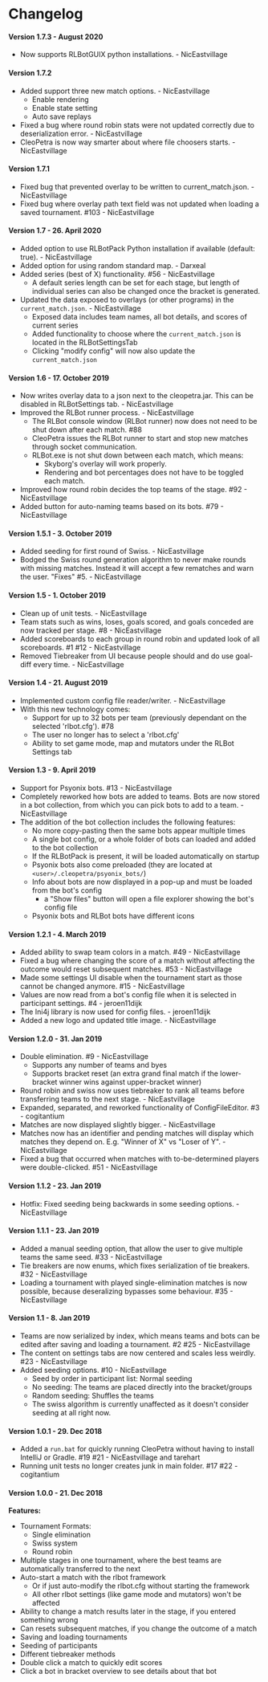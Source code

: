 # Changelog

#### Version 1.7.3 - August 2020
- Now supports RLBotGUIX python installations. - NicEastvillage

#### Version 1.7.2
- Added support three new match options. - NicEastvillage
    - Enable rendering
    - Enable state setting
    - Auto save replays
- Fixed a bug where round robin stats were not updated correctly due to deserialization error. - NicEastvillage
- CleoPetra is now way smarter about where file choosers starts. - NicEastvillage

#### Version 1.7.1
- Fixed bug that prevented overlay to be written to current_match.json. - NicEastvillage
- Fixed bug where overlay path text field was not updated when loading a saved tournament. #103 - NicEastvillage

#### Version 1.7 - 26. April 2020
- Added option to use RLBotPack Python installation if available (default: true). - NicEastvillage
- Added option for using random standard map. - Darxeal
- Added series (best of X) functionality. #56 - NicEastvillage
    - A default series length can be set for each stage, but length of individual series can also be changed once the bracket is generated.
- Updated the data exposed to overlays (or other programs) in the `current_match.json`. - NicEastvillage
    - Exposed data includes team names, all bot details, and scores of current series
    - Added functionality to choose where the `current_match.json` is located in the RLBotSettingsTab
    - Clicking "modify config" will now also update the `current_match.json`

#### Version 1.6 - 17. October 2019
- Now writes overlay data to a json next to the cleopetra.jar. This can be disabled in RLBotSettings tab. - NicEastvillage
- Improved the RLBot runner process. - NicEastvillage
    - The RLBot console window (RLBot runner) now does not need to be shut down after each match. #88
    - CleoPetra issues the RLBot runner to start and stop new matches through socket communication.
    - RLBot.exe is not shut down between each match, which means:
        - Skyborg's overlay will work properly.
        - Rendering and bot percentages does not have to be toggled each match.
- Improved how round robin decides the top teams of the stage. #92 - NicEastvillage
- Added button for auto-naming teams based on its bots. #79 - NicEastvillage

#### Version 1.5.1 - 3. October 2019
- Added seeding for first round of Swiss. - NicEastvillage
- Bodged the Swiss round generation algorithm to never make rounds with missing matches. Instead
  it will accept a few rematches and warn the user. "Fixes" #5. - NicEastvillage

#### Version 1.5 - 1. October 2019
- Clean up of unit tests. - NicEastvillage
- Team stats such as wins, loses, goals scored, and goals conceded are now tracked per stage. #8 - NicEastvillage
- Added scoreboards to each group in round robin and updated look of all scoreboards. #1 #12 - NicEastvillage
- Removed Tiebreaker from UI because people should and do use goal-diff every time. - NicEastvillage

#### Version 1.4 - 21. August 2019
- Implemented custom config file reader/writer. - NicEastvillage
- With this new technology comes:
    - Support for up to 32 bots per team (previously dependant on the selected 'rlbot.cfg'). #78
    - The user no longer has to select a 'rlbot.cfg'
    - Ability to set game mode, map and mutators under the RLBot Settings tab

#### Version 1.3 - 9. April 2019
- Support for Psyonix bots. #13 - NicEastvillage
- Completely reworked how bots are added to teams. Bots are now stored in a bot collection, from which you can pick bots to add to a team. - NicEastvillage
- The addition of the bot collection includes the following features:
    - No more copy-pasting then the same bots appear multiple times
    - A single bot config, or a whole folder of bots can loaded and added to the bot collection
    - If the RLBotPack is present, it will be loaded automatically on startup
    - Psyonix bots also come preloaded (they are located at `<user>/.cleopetra/psyonix_bots/`)
    - Info about bots are now displayed in a pop-up and must be loaded from the bot's config
        - a "Show files" button will open a file explorer showing the bot's config file
    - Psyonix bots and RLBot bots have different icons

#### Version 1.2.1 - 4. March 2019
- Added ability to swap team colors in a match. #49 - NicEastvillage
- Fixed a bug where changing the score of a match without affecting the outcome would reset subsequent matches. #53 - NicEastvillage
- Made some settings UI disable when the tournament start as those cannot be changed anymore. #15 - NicEastvillage
- Values are now read from a bot's config file when it is selected in participant settings. #4 - jeroen11dijk
- The Ini4j library is now used for config files. - jeroen11dijk
- Added a new logo and updated title image. - NicEastvillage

#### Version 1.2.0 - 31. Jan 2019
- Double elimination. #9 - NicEastvillage
    - Supports any number of teams and byes
    - Supports bracket reset (an extra grand final match if the lower-bracket winner wins against upper-bracket winner)
- Round robin and swiss now uses tiebreaker to rank all teams before transferring teams to the next stage. - NicEastvillage
- Expanded, separated, and reworked functionality of ConfigFileEditor. #3 - cogitantium
- Matches are now displayed slightly bigger. - NicEastvillage
- Matches now has an identifier and pending matches will display which matches they depend on. E.g. "Winner of X" vs "Loser of Y". - NicEastvillage
- Fixed a bug that occurred when matches with to-be-determined players were double-clicked. #51 - NicEastvillage

#### Version 1.1.2 - 23. Jan 2019
- Hotfix: Fixed seeding being backwards in some seeding options. - NicEastvillage

#### Version 1.1.1 - 23. Jan 2019
- Added a manual seeding option, that allow the user to give multiple teams the same seed. #33 - NicEastvillage
- Tie breakers are now enums, which fixes serialization of tie breakers. #32 - NicEastvillage
- Loading a tournament with played single-elimination matches is now possible, because deseralizing bypasses some behaviour. #35 - NicEastvillage

#### Version 1.1 - 8. Jan 2019
- Teams are now serialized by index, which means teams and bots can be edited after saving and loading a tournament. #2 #25 - NicEastvillage
- The content on settings tabs are now centered and scales less weirdly. #23 - NicEastvillage
- Added seeding options. #10 - NicEastvillage
    - Seed by order in participant list: Normal seeding
    - No seeding: The teams are placed directly into the bracket/groups
    - Random seeding: Shuffles the teams
    - The swiss algorithm is currently unaffected as it doesn't consider seeding at all right now.

#### Version 1.0.1 - 29. Dec 2018
- Added a `run.bat` for quickly running CleoPetra without having to install IntelliJ or Gradle. #19 #21 - NicEastvillage and tarehart
- Running unit tests no longer creates junk in main folder. #17 #22 - cogitantium

#### Version 1.0.0 - 21. Dec 2018
**Features:**
- Tournament Formats:
    - Single elimination
    - Swiss system
    - Round robin
- Multiple stages in one tournament, where the best teams are automatically transferred to the next
- Auto-start a match with the rlbot framework
    - Or if just auto-modify the rlbot.cfg without starting the framework
    - All other rlbot settings (like game mode and mutators) won't be affected
- Ability to change a match results later in the stage, if you entered something wrong
- Can resets subsequent matches, if you change the outcome of a match
- Saving and loading tournaments
- Seeding of participants
- Different tiebreaker methods
- Double click a match to quickly edit scores
- Click a bot in bracket overview to see details about that bot
